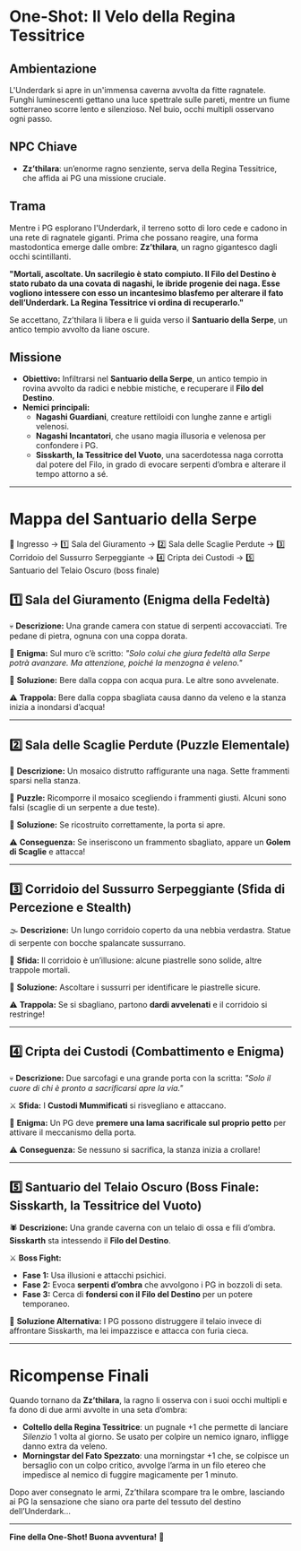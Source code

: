 # One-Shot: Il Velo della Regina Tessitrice

## Ambientazione
L'Underdark si apre in un'immensa caverna avvolta da fitte ragnatele. Funghi luminescenti gettano una luce spettrale sulle pareti, mentre un fiume sotterraneo scorre lento e silenzioso. Nel buio, occhi multipli osservano ogni passo.

## NPC Chiave
- **Zz’thilara**: un’enorme ragno senziente, serva della Regina Tessitrice, che affida ai PG una missione cruciale.

## Trama
Mentre i PG esplorano l'Underdark, il terreno sotto di loro cede e cadono in una rete di ragnatele giganti. Prima che possano reagire, una forma mastodontica emerge dalle ombre: **Zz’thilara**, un ragno gigantesco dagli occhi scintillanti.

**"Mortali, ascoltate. Un sacrilegio è stato compiuto. Il Filo del Destino è stato rubato da una **covata di nagashi**, le ibride progenie dei naga. Esse vogliono intessere con esso un incantesimo blasfemo per alterare il fato dell’Underdark. La Regina Tessitrice vi ordina di recuperarlo."**

Se accettano, Zz’thilara li libera e li guida verso il **Santuario della Serpe**, un antico tempio avvolto da liane oscure.

## Missione
- **Obiettivo:** Infiltrarsi nel **Santuario della Serpe**, un antico tempio in rovina avvolto da radici e nebbie mistiche, e recuperare il **Filo del Destino**.
- **Nemici principali:**  
  - **Nagashi Guardiani**, creature rettiloidi con lunghe zanne e artigli velenosi.  
  - **Nagashi Incantatori**, che usano magia illusoria e velenosa per confondere i PG.  
  - **Sisskarth, la Tessitrice del Vuoto**, una sacerdotessa naga corrotta dal potere del Filo, in grado di evocare serpenti d’ombra e alterare il tempo attorno a sé.

---

# **Mappa del Santuario della Serpe**
📍 Ingresso → 1️⃣ Sala del Giuramento → 2️⃣ Sala delle Scaglie Perdute → 3️⃣ Corridoio del Sussurro Serpeggiante → 4️⃣ Cripta dei Custodi → 5️⃣ Santuario del Telaio Oscuro (boss finale)

## **1️⃣ Sala del Giuramento (Enigma della Fedeltà)**
💀 **Descrizione:** Una grande camera con statue di serpenti accovacciati. Tre pedane di pietra, ognuna con una coppa dorata.

🧩 **Enigma:** Sul muro c’è scritto:
_"Solo colui che giura fedeltà alla Serpe potrà avanzare. Ma attenzione, poiché la menzogna è veleno."_

🥤 **Soluzione:** Bere dalla coppa con acqua pura. Le altre sono avvelenate.

⚠ **Trappola:** Bere dalla coppa sbagliata causa danno da veleno e la stanza inizia a inondarsi d’acqua!

---

## **2️⃣ Sala delle Scaglie Perdute (Puzzle Elementale)**
🐍 **Descrizione:** Un mosaico distrutto raffigurante una naga. Sette frammenti sparsi nella stanza.

🧩 **Puzzle:** Ricomporre il mosaico scegliendo i frammenti giusti. Alcuni sono falsi (scaglie di un serpente a due teste).

🔑 **Soluzione:** Se ricostruito correttamente, la porta si apre.

⚠ **Conseguenza:** Se inseriscono un frammento sbagliato, appare un **Golem di Scaglie** e attacca!

---

## **3️⃣ Corridoio del Sussurro Serpeggiante (Sfida di Percezione e Stealth)**
🌫 **Descrizione:** Un lungo corridoio coperto da una nebbia verdastra. Statue di serpente con bocche spalancate sussurrano.

🧩 **Sfida:** Il corridoio è un’illusione: alcune piastrelle sono solide, altre trappole mortali.

🔑 **Soluzione:** Ascoltare i sussurri per identificare le piastrelle sicure.

⚠ **Trappola:** Se si sbagliano, partono **dardi avvelenati** e il corridoio si restringe!

---

## **4️⃣ Cripta dei Custodi (Combattimento e Enigma)**
💀 **Descrizione:** Due sarcofagi e una grande porta con la scritta:
_"Solo il cuore di chi è pronto a sacrificarsi apre la via."_

⚔ **Sfida:** I **Custodi Mummificati** si risvegliano e attaccano.

🧩 **Enigma:** Un PG deve **premere una lama sacrificale sul proprio petto** per attivare il meccanismo della porta.

⚠ **Conseguenza:** Se nessuno si sacrifica, la stanza inizia a crollare!

---

## **5️⃣ Santuario del Telaio Oscuro (Boss Finale: Sisskarth, la Tessitrice del Vuoto)**
🕷 **Descrizione:** Una grande caverna con un telaio di ossa e fili d’ombra. **Sisskarth** sta intessendo il **Filo del Destino**.

⚔ **Boss Fight:**
- **Fase 1:** Usa illusioni e attacchi psichici.
- **Fase 2:** Evoca **serpenti d’ombra** che avvolgono i PG in bozzoli di seta.
- **Fase 3:** Cerca di **fondersi con il Filo del Destino** per un potere temporaneo.

🔑 **Soluzione Alternativa:** I PG possono distruggere il telaio invece di affrontare Sisskarth, ma lei impazzisce e attacca con furia cieca.

---

# **Ricompense Finali**
Quando tornano da **Zz’thilara**, la ragno li osserva con i suoi occhi multipli e fa dono di due armi avvolte in una seta d’ombra:

- **Coltello della Regina Tessitrice**: un pugnale +1 che permette di lanciare *Silenzio* 1 volta al giorno. Se usato per colpire un nemico ignaro, infligge danno extra da veleno.
- **Morningstar del Fato Spezzato**: una morningstar +1 che, se colpisce un bersaglio con un colpo critico, avvolge l’arma in un filo etereo che impedisce al nemico di fuggire magicamente per 1 minuto.

Dopo aver consegnato le armi, Zz’thilara scompare tra le ombre, lasciando ai PG la sensazione che siano ora parte del tessuto del destino dell’Underdark…

---

**Fine della One-Shot! Buona avventura!** 🎲

